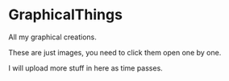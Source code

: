 # GraphicalThings
All my graphical creations.

These are just images, you need to click them open one by one.

I will upload more stuff in here as time passes.
